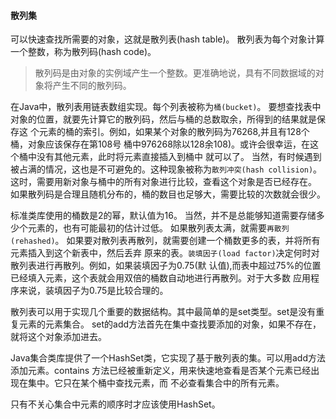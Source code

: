 #### 散列集
可以快速查找所需要的对象，这就是散列表(hash table)。
散列表为每个对象计算一个整数，称为散列码(hash code)。
> 散列码是由对象的实例域产生一个整数。更准确地说，具有不同数据域的对象将产生不同的散列码。

在Java中，散列表用链表数组实现。每个列表被称为`桶(bucket)`。
要想查找表中对象的位置，就要先计算它的散列码，然后与桶的总数取余，所得到的结果就是保存这
个元素的桶的索引。例如，如果某个对象的散列码为76268,并且有128个桶，对象应该保存在第108号
桶中976268除以128余108)。或许会很幸运，在这个桶中没有其他元素，此时将元素直接插入到桶中
就可以了。
当然，有时候遇到被占满的情况，这也是不可避免的。这种现象被称为`散列冲突(hash collision)`。
这时，需要用新对象与桶中的所有对象进行比较，查看这个对象是否已经存在。
如果散列码是合理且随机分布的，桶的数目也足够大，需要比较的次数就会很少。

标准类库使用的桶数是2的幂，默认值为16。
当然，并不是总能够知道需要存储多少个元素的，也有可能最初的估计过低。
如果散列表太满，就需要`再散列(rehashed)`。
如果要对散列表再散列，就需要创建一个桶数更多的表，并将所有元素插入到这个新表中，然后丢弃
原来的表。`装填因子(load factor)`决定何时对散列表进行再散列。例如，如果装填因子为0.75(默
认值),而表中超过75%的位置已经填入元素，这个表就会用双倍的桶数自动地进行再散列。对于大多数
应用程序来说，装填因子为0.75是比较合理的。

散列表可以用于实现几个重要的数据结构。其中最简单的是set类型。set是没有重复元素的元素集合。
set的add方法首先在集中查找要添加的对象，如果不存在，就将这个对象添加进去。

Java集合类库提供了一个HashSet类，它实现了基于散列表的集。可以用add方法添加元素。contains
方法已经被重新定义，用来快速地查看是否某个元素已经出现在集中。它只在某个桶中查找元素，而
不必查看集合中的所有元素。

只有不关心集合中元素的顺序时才应该使用HashSet。


